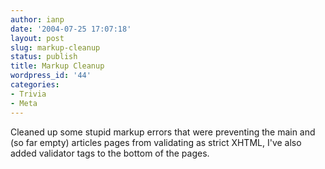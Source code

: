 ```yaml
---
author: ianp
date: '2004-07-25 17:07:18'
layout: post
slug: markup-cleanup
status: publish
title: Markup Cleanup
wordpress_id: '44'
categories:
- Trivia
- Meta
---
```


Cleaned up some stupid markup errors that were preventing the main and
(so far empty) articles pages from validating as strict XHTML, I've also
added validator tags to the bottom of the pages.
